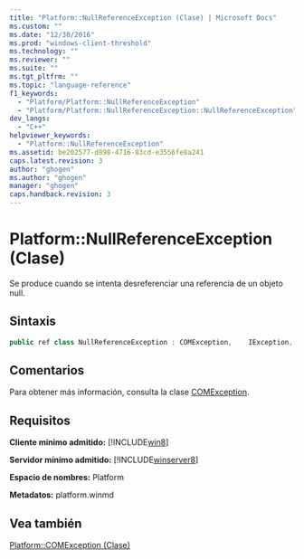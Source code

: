```yaml
---
title: "Platform::NullReferenceException (Clase) | Microsoft Docs"
ms.custom: ""
ms.date: "12/30/2016"
ms.prod: "windows-client-threshold"
ms.technology: ""
ms.reviewer: ""
ms.suite: ""
ms.tgt_pltfrm: ""
ms.topic: "language-reference"
f1_keywords: 
  - "Platform/Platform::NullReferenceException"
  - "Platform/Platform::NullReferenceException::NullReferenceException"
dev_langs: 
  - "C++"
helpviewer_keywords: 
  - "Platform::NullReferenceException"
ms.assetid: be202577-d898-4716-83cd-e3556fe8a241
caps.latest.revision: 3
author: "ghogen"
ms.author: "ghogen"
manager: "ghogen"
caps.handback.revision: 3
---
```

# Platform::NullReferenceException (Clase)
Se produce cuando se intenta desreferenciar una referencia de un objeto null.  
  
## Sintaxis  
  
```cpp  
public ref class NullReferenceException : COMException,    IException,    IPrintable,    IEquatable  
```  
  
## Comentarios  
 Para obtener más información, consulta la clase [COMException](../cppcx/platform-comexception-class.md).  
  
## Requisitos  
 **Cliente mínimo admitido:** [!INCLUDE[win8](../cppcx/includes/win8-md.md)]  
  
 **Servidor mínimo admitido:** [!INCLUDE[winserver8](../cppcx/includes/winserver8-md.md)]  
  
 **Espacio de nombres:** Platform  
  
 **Metadatos:** platform.winmd  
  
## Vea también  
 [Platform::COMException \(Clase\)](../cppcx/platform-comexception-class.md)